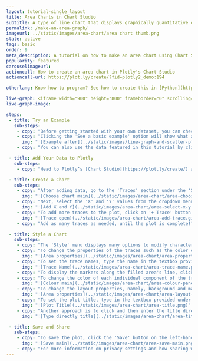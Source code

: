 ```yaml
---
layout: tutorial-single_layout
title: Area Charts in Chart Studio
subtitle: A type of line chart that displays graphically quantitative data through different colors in the areas below the lines.
permalink: /make-an-area-graph/
imageurl: ../static/images/area-chart/area chart thumb.png
state: active
tags: basic
order: 9
meta_description: A tutorial on how to make an area chart using Chart Studio.
popularity: featured
carouselimageurl:
actioncall: How to create an area chart in Plotly's Chart Studio
actioncall-url: https://plot.ly/create/?fid=plotly2_demo:194

otherlang: Know how to program? See how to create this in [Python](https://plot.ly/python/filled-area-plots/) or [R](https://plot.ly/r/filled-area-plots/).

live-graph: <iframe width="900" height="800" frameborder="0" scrolling="no" src="https://plot.ly/~plotly2_demo/194.embed"></iframe>
live-graph-image:

steps:
 - title: Try an Example
   sub-steps:
    - copy: "Before getting started with your own dataset, you can check out an example. First, select the 'Type' menu. Hovering the mouse over the chart type icon will display three options: 1) Charts like this by Plotly users, 2) View tutorials on this chart type, and, 3) See a basic example."
    - copy: "Clicking the 'See a basic example' option will show what a sample chart looks like after adding data and editing with the style. You'll also see what labels and style attributes were selected for this specific chart, as well as the end result."
      img: "![Example after](../static/images/line-graph-and-scatter-plot-with-excel/scatter-try-example.gif)"
    - copy: "You can also use the data featured in this tutorial by clicking on 'Open This Data in Plotly' on the left-hand side. It'll open in your workspace."

 - title: Add Your Data to Plotly
   sub-steps:
    - copy: "Head to Plotly’s [Chart Studio](https://plot.ly/create/) and add your data. You have the option of typing directly in the grid, uploading your file, or entering the URL of an online dataset. Plotly accepts .xls, .xlsx, or .csv files. For more information on how to enter your data, see [this](https://help.plot.ly/add-data-to-the-plotly-grid/) tutorial."

 - title: Create a Chart
   sub-steps:
    - copy: "After adding data, go to the 'Traces' section under the 'Structure' menu on the left-hand side. Choose the 'Type' of trace, then choose 'Area' under 'Simple' chart type."
      img: "![Choose chart main](../static/images/area-chart/area-choose-chart.png)"
    - copy: "Next, select the 'X' and 'Y' values from the dropdown menus. This will create an area trace, as seen below."
      img: "![Add X and Y](../static/images/area-chart/area-select-x-y.png)"
    - copy: "To add more traces to the plot, click on '+ Trace' button at the top right corner of the panel in the 'Traces' section under the 'Structure' menu."
      img: "![Trace open](../static/images/area-chart/area-add-trace.gif)"
    - copy: "Add as many traces as needed, until the plot is complete!"

 - title: Style a Chart
   sub-steps:
    - copy: "The 'Style' menu displays many options to modify characteristics of the overall chart layout or the individual traces. To see more options about styling the chart, visit the [style and layout](https://help.plot.ly/tutorials/#layout) section of the Chart Studio documentation."
    - copy: "To change the properties of the traces such as the color of the filled-area, to display markers or to change the line attributes, go to the 'Traces' section under the 'Style' menu."
      img: "![Area properties](../static/images/area-chart/area-properties.png)"   
    - copy: "To set the trace names, type the name in the textbox provided under 'Name' property for each trace. Note that updating the trace name will update the legends as well."
      img: "![Trace Name](../static/images/area-chart/area-trace-name.png)"
    - copy: "To display the markers along the filled area's line, click the checkbox corresponding to 'Points' under the 'Display' option."
    - copy: "To change the color of each individual component of the traces, click on the respective color palettes as seen below. "
      img: "![Colour main](../static/images/area-chart/area-colour-panel.gif)"
    - copy: "To change the layout properties, namely, background and margin color, set plot title and change the font styles, go to the 'General' section under the 'Style' menu."
      img: "![Area properties](../static/images/area-chart/area-layout-properties.png)"  
    - copy: "To set the plot title, type in the textbox provided under the attribute 'Title'."
      img: "![Plot Title](../static/images/area-chart/area-title.png)"
    - copy: "Another approach is to click and then enter the title directly on the plot interface. The same can be done for the axes title and the legends."
      img: "![Type directly title](../static/images/area-chart/area-title-direct.png)"

 - title: Save and Share
   sub-steps:
    - copy: "To save the plot, click the 'Save' button on the left-hand side. A save modal will appear, as seen below, where you can specify the filenames and privacy settings for your plot and data grid."
      img: "![Save main](../static/images/area-chart/area-save-main.png)"
    - copy: "For more information on privacy settings and how sharing works, visit Plotly's [sharing tutorial](http://help.plot.ly/save-share-and-export-in-plotly/)."
---
```

